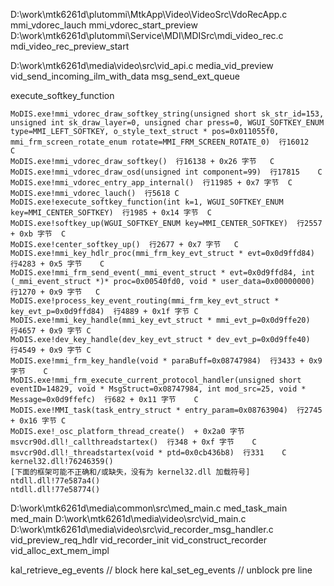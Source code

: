 D:\work\mtk6261d\plutommi\MtkApp\Video\VideoSrc\VdoRecApp.c
mmi_vdorec_lauch
mmi_vdorec_start_preview
D:\work\mtk6261d\plutommi\Service\MDI\MDISrc\mdi_video_rec.c
mdi_video_rec_preview_start

D:\work\mtk6261d\media\video\src\vid_api.c
media_vid_preview
vid_send_incoming_ilm_with_data
msg_send_ext_queue

execute_softkey_function

```
MoDIS.exe!mmi_vdorec_draw_softkey_string(unsigned short sk_str_id=153, unsigned int sk_draw_layer=0, unsigned char press=0, WGUI_SOFTKEY_ENUM type=MMI_LEFT_SOFTKEY, o_style_text_struct * pos=0x011055f0, mmi_frm_screen_rotate_enum rotate=MMI_FRM_SCREEN_ROTATE_0)  行16012	C
MoDIS.exe!mmi_vdorec_draw_softkey()  行16138 + 0x26 字节	C
MoDIS.exe!mmi_vdorec_draw_osd(unsigned int component=99)  行17815	C
MoDIS.exe!mmi_vdorec_entry_app_internal()  行11985 + 0x7 字节	C
MoDIS.exe!mmi_vdorec_lauch()  行5618	C
MoDIS.exe!execute_softkey_function(int k=1, WGUI_SOFTKEY_ENUM key=MMI_CENTER_SOFTKEY)  行1985 + 0x14 字节	C
MoDIS.exe!softkey_up(WGUI_SOFTKEY_ENUM key=MMI_CENTER_SOFTKEY)  行2557 + 0xb 字节	C
MoDIS.exe!center_softkey_up()  行2677 + 0x7 字节	C
MoDIS.exe!mmi_key_hdlr_proc(mmi_frm_key_evt_struct * evt=0x0d9ffd84)  行4283 + 0x5 字节	C
MoDIS.exe!mmi_frm_send_event(_mmi_event_struct * evt=0x0d9ffd84, int (_mmi_event_struct *)* proc=0x00540fd0, void * user_data=0x00000000)  行1270 + 0x9 字节	C
MoDIS.exe!process_key_event_routing(mmi_frm_key_evt_struct * key_evt_p=0x0d9ffd84)  行4889 + 0x1f 字节	C
MoDIS.exe!mmi_key_handle(mmi_key_evt_struct * mmi_evt_p=0x0d9ffe20)  行4657 + 0x9 字节	C
MoDIS.exe!dev_key_handle(dev_key_evt_struct * dev_evt_p=0x0d9ffe40)  行4549 + 0x9 字节	C
MoDIS.exe!mmi_frm_key_handle(void * paraBuff=0x08747984)  行3433 + 0x9 字节	C
MoDIS.exe!mmi_frm_execute_current_protocol_handler(unsigned short eventID=14829, void * MsgStruct=0x08747984, int mod_src=25, void * Message=0x0d9ffefc)  行682 + 0x11 字节	C
MoDIS.exe!MMI_task(task_entry_struct * entry_param=0x08763904)  行2745 + 0x16 字节	C
MoDIS.exe!_osc_platform_thread_create()  + 0x2a0 字节	
msvcr90d.dll!_callthreadstartex()  行348 + 0xf 字节	C
msvcr90d.dll!_threadstartex(void * ptd=0x0cb436b8)  行331	C
kernel32.dll!76246359() 	
[下面的框架可能不正确和/或缺失，没有为 kernel32.dll 加载符号]	
ntdll.dll!77e587a4() 	
ntdll.dll!77e58774() 	
```

D:\work\mtk6261d\media\common\src\med_main.c
med_task_main
med_main
D:\work\mtk6261d\media\video\src\vid_main.c
D:\work\mtk6261d\media\video\src\vid_recorder_msg_handler.c
vid_preview_req_hdlr
vid_recorder_init
vid_construct_recorder
vid_alloc_ext_mem_impl

kal_retrieve_eg_events // block here
kal_set_eg_events // unblock pre line
